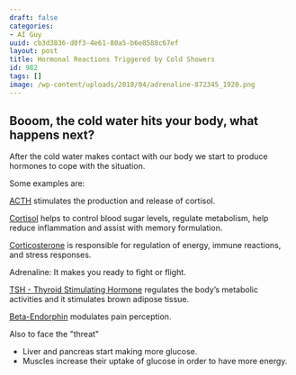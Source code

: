 ```yaml
---
draft: false
categories:
- AI Guy
uuid: cb3d3836-d0f3-4e61-80a5-b6e8588c67ef
layout: post
title: Hormonal Reactions Triggered by Cold Showers
id: 982
tags: []
image: /wp-content/uploads/2018/04/adrenaline-872345_1920.png
---
```


## Booom, the cold water hits your body, what happens next?

After the cold water makes contact with our body we start to produce hormones to cope with the situation.

Some examples are:

[ACTH](https://en.wikipedia.org/wiki/Adrenocorticotropic_hormone) stimulates the production and release of cortisol.

[Cortisol](https://en.wikipedia.org/wiki/Cortisol) helps to control blood sugar levels, regulate metabolism, help reduce inflammation and assist with memory formulation.

[Corticosterone](https://en.wikipedia.org/wiki/Corticosterone) is responsible for regulation of energy, immune reactions, and stress responses.

Adrenaline: It makes you ready to fight or flight.

[TSH - Thyroid Stimulating Hormone](https://en.wikipedia.org/wiki/Thyroid-stimulating_hormone) regulates the body’s metabolic activities and it stimulates brown adipose tissue.

[Beta-Endorphin](https://en.wikipedia.org/wiki/Beta-Endorphin) modulates pain perception.

Also to face the "threat"

- Liver and pancreas start making more glucose.
- Muscles increase their uptake of glucose in order to have more energy.
